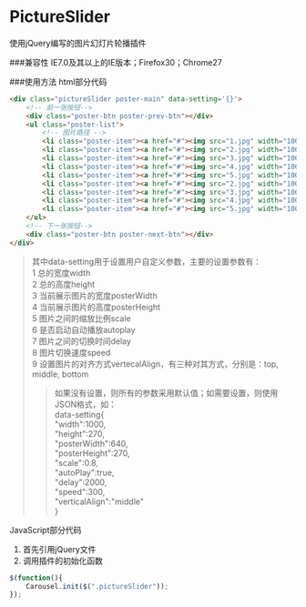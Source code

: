 # PictureSlider
使用jQuery编写的图片幻灯片轮播插件

###兼容性
IE7.0及其以上的IE版本；Firefox30；Chrome27

###使用方法
html部分代码
```HTML
<div class="pictureSlider poster-main" data-setting='{}'>
	<!-- 前一张按钮-->
	<div class="poster-btn poster-prev-btn"></div>
    <ul class="poster-list">
    	<!-- 图片路径 -->
    	<li class="poster-item"><a href="#"><img src="1.jpg" width="100%" height="100%"></a></li>
        <li class="poster-item"><a href="#"><img src="2.jpg" width="100%" height="100%"></a></li>
        <li class="poster-item"><a href="#"><img src="3.jpg" width="100%" height="100%"></a></li>
        <li class="poster-item"><a href="#"><img src="4.jpg" width="100%" height="100%"></a></li>
        <li class="poster-item"><a href="#"><img src="5.jpg" width="100%" height="100%"></a></li>
        <li class="poster-item"><a href="#"><img src="2.jpg" width="100%" height="100%"></a></li>
        <li class="poster-item"><a href="#"><img src="3.jpg" width="100%" height="100%"></a></li>
        <li class="poster-item"><a href="#"><img src="4.jpg" width="100%" height="100%"></a></li>
        <li class="poster-item"><a href="#"><img src="5.jpg" width="100%" height="100%"></a></li>
    </ul>
    <!-- 下一张按钮-->
    <div class="poster-btn poster-next-btn"></div>
</div>
```
> 其中data-setting用于设置用户自定义参数，主要的设置参数有：  
1 总的宽度width  
2 总的高度height  
3 当前展示图片的宽度posterWidth  
4 当前展示图片的高度posterHeight  
5 图片之间的缩放比例scale  
6 是否启动自动播放autoplay  
7 图片之间的切换时间delay  
8 图片切换速度speed  
9 设置图片的对齐方式vertecalAlign，有三种对其方式，分别是：top, middle, bottom  
>> 如果没有设置，则所有的参数采用默认值；如需要设置，则使用JSON格式，如：  
data-setting{  
	"width":1000,  
	"height":270,  
	"posterWidth":640,  
	"posterHeight":270,  
	"scale":0.8,  
	"autoPlay":true,  
	"delay":2000,  
	"speed":300,  
	"verticalAlign":"middle"  
}  

JavaScript部分代码  
1) 首先引用jQuery文件  
2) 调用插件的初始化函数  
```Javascript
$(function(){
	Carousel.init($(".pictureSlider"));
});
```
